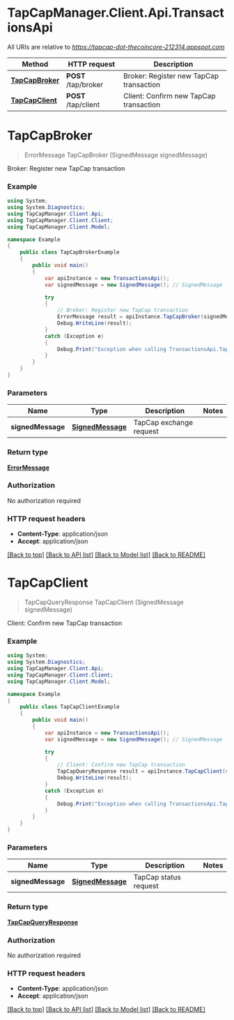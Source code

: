 # TapCapManager.Client.Api.TransactionsApi

All URIs are relative to *https://tapcap-dot-thecoincore-212314.appspot.com*

Method | HTTP request | Description
------------- | ------------- | -------------
[**TapCapBroker**](TransactionsApi.md#tapcapbroker) | **POST** /tap/broker | Broker: Register new TapCap transaction
[**TapCapClient**](TransactionsApi.md#tapcapclient) | **POST** /tap/client | Client: Confirm new TapCap transaction


<a name="tapcapbroker"></a>
# **TapCapBroker**
> ErrorMessage TapCapBroker (SignedMessage signedMessage)

Broker: Register new TapCap transaction

### Example
```csharp
using System;
using System.Diagnostics;
using TapCapManager.Client.Api;
using TapCapManager.Client.Client;
using TapCapManager.Client.Model;

namespace Example
{
    public class TapCapBrokerExample
    {
        public void main()
        {
            var apiInstance = new TransactionsApi();
            var signedMessage = new SignedMessage(); // SignedMessage | TapCap exchange request

            try
            {
                // Broker: Register new TapCap transaction
                ErrorMessage result = apiInstance.TapCapBroker(signedMessage);
                Debug.WriteLine(result);
            }
            catch (Exception e)
            {
                Debug.Print("Exception when calling TransactionsApi.TapCapBroker: " + e.Message );
            }
        }
    }
}
```

### Parameters

Name | Type | Description  | Notes
------------- | ------------- | ------------- | -------------
 **signedMessage** | [**SignedMessage**](SignedMessage.md)| TapCap exchange request | 

### Return type

[**ErrorMessage**](ErrorMessage.md)

### Authorization

No authorization required

### HTTP request headers

 - **Content-Type**: application/json
 - **Accept**: application/json

[[Back to top]](#) [[Back to API list]](../README.md#documentation-for-api-endpoints) [[Back to Model list]](../README.md#documentation-for-models) [[Back to README]](../README.md)

<a name="tapcapclient"></a>
# **TapCapClient**
> TapCapQueryResponse TapCapClient (SignedMessage signedMessage)

Client: Confirm new TapCap transaction

### Example
```csharp
using System;
using System.Diagnostics;
using TapCapManager.Client.Api;
using TapCapManager.Client.Client;
using TapCapManager.Client.Model;

namespace Example
{
    public class TapCapClientExample
    {
        public void main()
        {
            var apiInstance = new TransactionsApi();
            var signedMessage = new SignedMessage(); // SignedMessage | TapCap status request

            try
            {
                // Client: Confirm new TapCap transaction
                TapCapQueryResponse result = apiInstance.TapCapClient(signedMessage);
                Debug.WriteLine(result);
            }
            catch (Exception e)
            {
                Debug.Print("Exception when calling TransactionsApi.TapCapClient: " + e.Message );
            }
        }
    }
}
```

### Parameters

Name | Type | Description  | Notes
------------- | ------------- | ------------- | -------------
 **signedMessage** | [**SignedMessage**](SignedMessage.md)| TapCap status request | 

### Return type

[**TapCapQueryResponse**](TapCapQueryResponse.md)

### Authorization

No authorization required

### HTTP request headers

 - **Content-Type**: application/json
 - **Accept**: application/json

[[Back to top]](#) [[Back to API list]](../README.md#documentation-for-api-endpoints) [[Back to Model list]](../README.md#documentation-for-models) [[Back to README]](../README.md)

